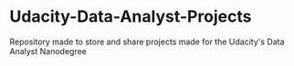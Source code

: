 # Udacity-Data-Analyst-Projects
Repository made to store and share projects made for the Udacity's Data Analyst Nanodegree
